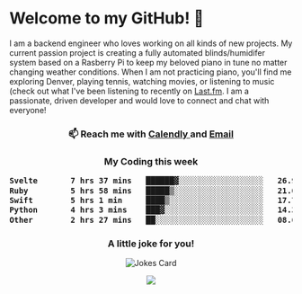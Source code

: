 <h1> Welcome to my GitHub! 👋 </h1>


  I am a backend engineer who loves working on all kinds of new projects. My current passion project is creating a fully automated blinds/humidifer system based on a Rasberry Pi to keep my beloved piano in tune no matter changing weather conditions. When I am not practicing piano, you'll find me exploring Denver, playing tennis, watching movies, or listening to music (check out what I've been listening to recently on [Last.fm](https://www.last.fm/user/mballa000). I am a passionate, driven developer and would love to connect and chat with everyone!

<h3 align = "center"> 📫 Reach me with <a href = "https://calendly.com/msbrandt00/30min"> Calendly </a> and <a href="mailto:msbrandt00@gmail.com">Email</a> 
 </h3>


 
<div align = "center"
[![Anurag's GitHub stats](https://github-readme-stats.vercel.app/api?username=mbrandt00)](https://github.com/anuraghazra/github-readme-stats)
          </div>
<h3 align="center">
  My Coding this week
<!--START_SECTION:waka-->

```txt
Svelte       7 hrs 37 mins   ██████▓░░░░░░░░░░░░░░░░░░   26.90 %
Ruby         5 hrs 58 mins   █████▒░░░░░░░░░░░░░░░░░░░   21.07 %
Swift        5 hrs 1 min     ████▒░░░░░░░░░░░░░░░░░░░░   17.72 %
Python       4 hrs 3 mins    ███▓░░░░░░░░░░░░░░░░░░░░░   14.32 %
Other        2 hrs 27 mins   ██░░░░░░░░░░░░░░░░░░░░░░░   08.66 %
```

<!--END_SECTION:waka-->

### A little joke for you!

![Jokes Card](https://readme-jokes.vercel.app/api?hideBorder)

<a href="https://www.linkedin.com/in/mbrandt00/"><img src="https://img.shields.io/badge/linkedin-%230077B5.svg?&style=for-the-badge&logo=linkedin&logoColor=white" /></a>

